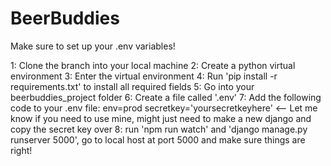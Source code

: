 # BeerBuddies

Make sure to set up your .env variables!

1: Clone the branch into your local machine
2: Create a python virtual environment
3: Enter the virtual environment
4: Run 'pip install -r requirements.txt' to install all required fields
5: Go into your beerbuddies_project folder
6: Create a file called '.env'
7: Add the following code to your .env file:
    env=prod
    secretkey='yoursecretkeyhere' <-- Let me know if you need to use mine, might just need to make a new django and copy the secret key over
8: run 'npm run watch' and 'django manage.py runserver 5000', go to local host at port 5000 and make sure things are right!